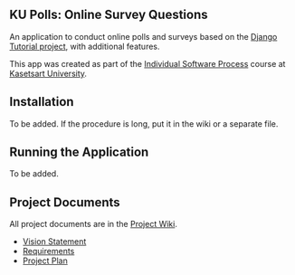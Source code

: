 ## KU Polls: Online Survey Questions 

An application to conduct online polls and surveys based
on the [Django Tutorial project](TODO-write-URL-of-the-django-tutorial-here), with
additional features.

This app was created as part of the [Individual Software Process](
https://cpske.github.io/ISP) course at [Kasetsart University](https://www.ku.ac.th).

## Installation

To be added. If the procedure is long, put it in the wiki or a separate file.

## Running the Application

To be added.

## Project Documents

All project documents are in the [Project Wiki](https://github.com/Phantawat/ku-polls/wiki).

- [Vision Statement](https://github.com/Phantawat/ku-polls/wiki/Vision%20Statement)
- [Requirements](https://github.com/Phantawat/ku-polls/wiki/Requirements)
- [Project Plan](https://github.com/Phantawat/ku-polls/wiki/Project%20Plan)
